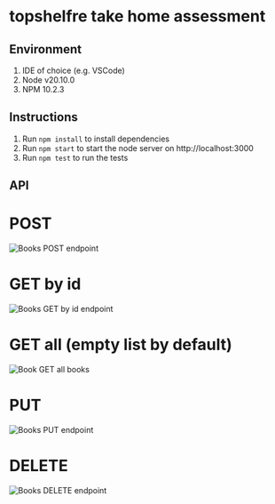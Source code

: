 # topshelfre take home assessment

## Environment
1. IDE of choice (e.g. VSCode)
2. Node v20.10.0
3. NPM 10.2.3

## Instructions
1. Run `npm install` to install dependencies
2. Run `npm start` to start the node server on http://localhost:3000
3. Run `npm test` to run the tests

## API
# POST
![Books POST endpoint](https://res.cloudinary.com/dx3fnhq8j/image/upload/v1716315762/topshelfre/books_post.png)

# GET by id
![Books GET by id endpoint](https://res.cloudinary.com/dx3fnhq8j/image/upload/v1716316094/topshelfre/books_getByID.png)

# GET all (empty list by default)
![Book GET all books](https://res.cloudinary.com/dx3fnhq8j/image/upload/v1716316304/topshelfre/books_getAll.png)

# PUT
![Books PUT endpoint](https://res.cloudinary.com/dx3fnhq8j/image/upload/v1716316538/topshelfre/books_put.png)

# DELETE
![Books DELETE endpoint](https://res.cloudinary.com/dx3fnhq8j/image/upload/v1716316538/topshelfre/books_delete.png)
